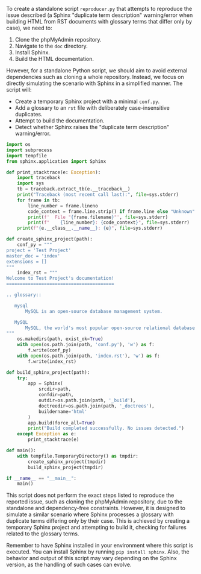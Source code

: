 To create a standalone script `reproducer.py` that attempts to reproduce the issue described (a Sphinx "duplicate term description" warning/error when building HTML from RST documents with glossary terms that differ only by case), we need to:

1. Clone the phpMyAdmin repository.
2. Navigate to the `doc` directory.
3. Install Sphinx.
4. Build the HTML documentation.

However, for a standalone Python script, we should aim to avoid external dependencies such as cloning a whole repository. Instead, we focus on directly simulating the scenario with Sphinx in a simplified manner. The script will:

- Create a temporary Sphinx project with a minimal `conf.py`.
- Add a glossary to an `rst` file with deliberately case-insensitive duplicates.
- Attempt to build the documentation.
- Detect whether Sphinx raises the "duplicate term description" warning/error.

```python
import os
import subprocess
import tempfile
from sphinx.application import Sphinx

def print_stacktrace(e: Exception):
    import traceback
    import sys
    tb = traceback.extract_tb(e.__traceback__)
    print("Traceback (most recent call last):", file=sys.stderr)
    for frame in tb:
        line_number = frame.lineno
        code_context = frame.line.strip() if frame.line else "Unknown"
        print(f'  File "{frame.filename}"', file=sys.stderr)
        print(f"    {line_number}: {code_context}", file=sys.stderr)
    print(f"{e.__class__.__name__}: {e}", file=sys.stderr)

def create_sphinx_project(path):
    conf_py = """
project = 'Test Project'
master_doc = 'index'
extensions = []
"""
    index_rst = """
Welcome to Test Project's documentation!
========================================

.. glossary::

   mysql
       MySQL is an open-source database management system.

   MySQL
       MySQL, the world's most popular open-source relational database management system.
"""
    os.makedirs(path, exist_ok=True)
    with open(os.path.join(path, 'conf.py'), 'w') as f:
        f.write(conf_py)
    with open(os.path.join(path, 'index.rst'), 'w') as f:
        f.write(index_rst)

def build_sphinx_project(path):
    try:
        app = Sphinx(
            srcdir=path,
            confdir=path,
            outdir=os.path.join(path, '_build'),
            doctreedir=os.path.join(path, '_doctrees'),
            buildername='html'
        )
        app.build(force_all=True)
        print("Build completed successfully. No issues detected.")
    except Exception as e:
        print_stacktrace(e)

def main():
    with tempfile.TemporaryDirectory() as tmpdir:
        create_sphinx_project(tmpdir)
        build_sphinx_project(tmpdir)

if __name__ == "__main__":
    main()
```

This script does not perform the exact steps listed to reproduce the reported issue, such as cloning the phpMyAdmin repository, due to the standalone and dependency-free constraints. However, it is designed to simulate a similar scenario where Sphinx processes a glossary with duplicate terms differing only by their case. This is achieved by creating a temporary Sphinx project and attempting to build it, checking for failures related to the glossary terms.

Remember to have Sphinx installed in your environment where this script is executed. You can install Sphinx by running `pip install sphinx`. Also, the behavior and output of this script may vary depending on the Sphinx version, as the handling of such cases can evolve.